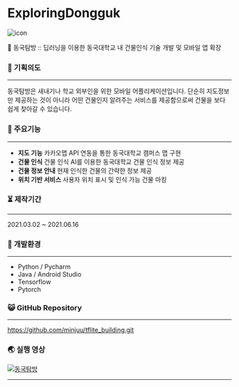# ExploringDongguk

![icon](https://user-images.githubusercontent.com/57933061/122952166-cf485780-d3b8-11eb-99f8-d0a3d6456923.png)

🌃 동국탐방 :: 딥러닝을 이용한 동국대학교 내 건물인식 기술 개발 및 모바일 앱 확장


### 📄 기획의도

------


동국탐방은 새내기나 학교 외부인을 위한 모바일 어플리케이션입니다. 단순히 지도정보만 제공하는 것이 아니라 어떤 건물인지 알려주는 서비스를 제공함으로써 건물을 보다 쉽게 찾아갈 수 있습니다.





### 🌷 주요기능

------

- **지도 기능** 
  카카오맵 API 연동을 통한 동국대학교 캠퍼스 맵 구현
- **건물 인식** 
  건물 인식 AI를 이용한 동국대학교 건물 인식 정보 제공
- **건물 정보 안내** 
  현재 인식한 건물의 간략한 정보 제공
- **위치 기반 서비스** 
  사용자 위치 표시 및 인식 가능 건물 마킹


### ⏳ 제작기간

------

2021.03.02 ~ 2021.06.16




### 💫 개발환경

------

- Python / Pycharm
- Java / Android Studio
- Tensorflow
- Pytorch



### 😺 GitHub Repository

------

https://github.com/minjuu/tflite_building.git



### 🌏 실행 영상

[![동국탐방](http://img.youtube.com/vi/QYNwbZHmh8g/0.jpg)](https://www.youtube.com/watch?v=EqErHPd4NzU) 

------


